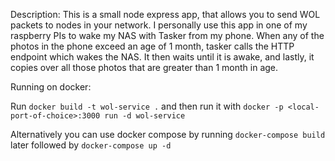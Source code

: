 Description:
This is a small node express app, that allows you to send WOL packets to nodes in your network.
I personally use this app in one of my raspberry PIs to wake my NAS with Tasker from my phone. When any of the photos in the phone exceed an age of 1 month, tasker calls the HTTP endpoint which wakes the NAS. It then waits until it is awake, and lastly, it copies over all those photos that are greater than 1 month in age.

Running on docker:

Run `docker build -t wol-service .` and then run it with `docker -p <local-port-of-choice>:3000 run -d wol-service`

Alternatively you can use docker compose by running `docker-compose build` later followed by `docker-compose up -d`